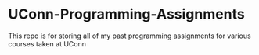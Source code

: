 # UConn-Programming-Assignments
This repo is for storing all of my past programming assignments for various courses taken at UConn
